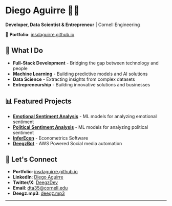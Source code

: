# Diego Aguirre 👨‍💻

**Developer, Data Scientist & Entrepreneur** | Cornell Engineering

🔗 **Portfolio**: [insdaguirre.github.io](https://insdaguirre.github.io)

## 🚀 What I Do

- **Full-Stack Development** - Bridging the gap between technology and people
- **Machine Learning** - Building predictive models and AI solutions
- **Data Science** - Extracting insights from complex datasets
- **Entrepreneurship** - Building innovative solutions and businesses

## 📊 Featured Projects

- **[Emotional Sentiment Analysis](https://github.com/insdaguirre/Emotional_Sentiment_Analysis)** - ML models for analyzing emotional sentiment
- **[Political Sentiment Analysis](https://github.com/insdaguirre/Stock_Hub)** - ML models for analyzing political sentiment 
- **[InferEcon](https://github.com/insdaguirre/InferEcon)** - Econometrics Software
- **[DeegzBot](https://github.com/insdaguirre/AWS_Instagram_Bot)** - AWS Powered Social media automation

## 🤝 Let's Connect

- **Portfolio**: [insdaguirre.github.io](https://insdaguirre.github.io)
- **LinkedIn**: [Diego Aguirre](https://linkedin.com/in/diego-aguirre-110729219)
- **Twitter/X**: [DeegzDev](https://x.com/DeegzDev)
- **Email**: dta35@cornell.edu
- **Deegz.mp3**: [deegz.mp3](https://www.instagram.com/deegz.mp3/)

---
